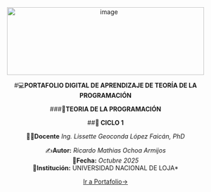 <div align="center">
<img width="448" height="154" alt="image" src="https://github.com/user-attachments/assets/85cacb6f-d71c-4958-805f-849712c47466" />

  
#💻**PORTAFOLIO DIGITAL DE APRENDIZAJE DE TEORÍA DE LA PROGRAMACIÓN**  


###📘**TEORIA DE LA PROGRAMACIÓN**  

##**📅 CICLO 1** 

👩‍🏫**Docente** *Ing. Lissette Geoconda López Faicán, PhD*

✍️**Autor:** *Ricardo Mathias Ochoa Armijos*  
📅**Fecha:** *Octubre 2025*  
📍**Institución:** UNIVERSIDAD NACIONAL DE LOJA*

[Ir a Portafolio→](portafolio.md)

</div>
